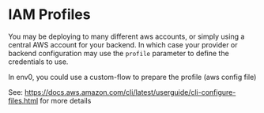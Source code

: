 # IAM Profiles

You may be deploying to many different aws accounts, or simply using a central AWS account for your backend.
In which case your provider or backend configuration may use the `profile` parameter to define the credentials to use.

In env0, you could use a custom-flow to prepare the profile (aws config file)

See: https://docs.aws.amazon.com/cli/latest/userguide/cli-configure-files.html for more details
